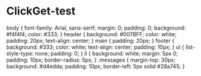 # ClickGet-test

body { font-family: Arial, sans-serif; margin: 0; padding: 0; background: #f4f4f4; color: #333; }
header { background: #007BFF; color: white; padding: 20px; text-align: center; }
main { padding: 20px; }
footer { background: #333; color: white; text-align: center; padding: 10px; }
ul { list-style-type: none; padding: 0; }
li { background: white; margin: 5px 0; padding: 10px; border-radius: 5px; }
.messages { margin-top: 30px; background: #d4edda; padding: 10px; border-left: 5px solid #28a745; }

